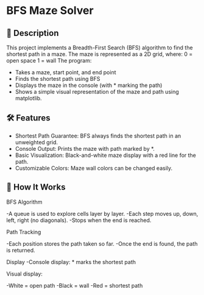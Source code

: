 # BFS Maze Solver
## 📌 Description

This project implements a Breadth-First Search (BFS) algorithm to find the shortest path in a maze.
The maze is represented as a 2D grid, where:
0 = open space
1 = wall
The program:
-  Takes a maze, start point, and end point
-  Finds the shortest path using BFS
-  Displays the maze in the console (with * marking the path)
-  Shows a simple visual representation of the maze and path using matplotlib.

## 🛠 Features

-  Shortest Path Guarantee: BFS always finds the shortest path in an unweighted grid.
-  Console Output: Prints the maze with path marked by *.
-  Basic Visualization: Black-and-white maze display with a red line for the path.
-  Customizable Colors: Maze wall colors can be changed easily.

## 📜 How It Works

BFS Algorithm

-A queue is used to explore cells layer by layer.
-Each step moves up, down, left, right (no diagonals).
-Stops when the end is reached.

Path Tracking

-Each position stores the path taken so far.
-Once the end is found, the path is returned.

Display
-Console display: * marks the shortest path

Visual display:

-White = open path
-Black = wall
-Red = shortest path
